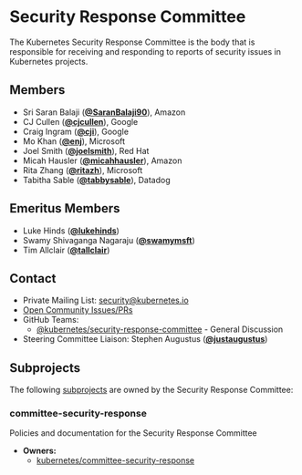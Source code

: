 <!---
This is an autogenerated file!

Please do not edit this file directly, but instead make changes to the
sigs.yaml file in the project root.

To understand how this file is generated, see https://git.k8s.io/community/generator/README.md
--->
# Security Response Committee

The Kubernetes Security Response Committee is the body that is responsible for receiving and responding to reports of security issues in Kubernetes projects.


## Members

* Sri Saran Balaji (**[@SaranBalaji90](https://github.com/SaranBalaji90)**), Amazon
* CJ Cullen (**[@cjcullen](https://github.com/cjcullen)**), Google
* Craig Ingram (**[@cji](https://github.com/cji)**), Google
* Mo Khan (**[@enj](https://github.com/enj)**), Microsoft
* Joel Smith (**[@joelsmith](https://github.com/joelsmith)**), Red Hat
* Micah Hausler (**[@micahhausler](https://github.com/micahhausler)**), Amazon
* Rita Zhang (**[@ritazh](https://github.com/ritazh)**), Microsoft
* Tabitha Sable (**[@tabbysable](https://github.com/tabbysable)**), Datadog

## Emeritus Members

* Luke Hinds (**[@lukehinds](https://github.com/lukehinds)**)
* Swamy Shivaganga Nagaraju (**[@swamymsft](https://github.com/swamymsft)**)
* Tim Allclair (**[@tallclair](https://github.com/tallclair)**)

## Contact
- Private Mailing List: security@kubernetes.io
- [Open Community Issues/PRs](https://github.com/kubernetes/community/labels/committee%2Fsecurity-response)
- GitHub Teams:
    - [@kubernetes/security-response-committee](https://github.com/orgs/kubernetes/teams/security-response-committee) - General Discussion
- Steering Committee Liaison: Stephen Augustus (**[@justaugustus](https://github.com/justaugustus)**)

## Subprojects

The following [subprojects][subproject-definition] are owned by the Security Response Committee:
### committee-security-response
Policies and documentation for the Security Response Committee
- **Owners:**
  - [kubernetes/committee-security-response](https://github.com/kubernetes/committee-security-response/blob/main/OWNERS)

[subproject-definition]: https://github.com/kubernetes/community/blob/master/governance.md#subprojects
<!-- BEGIN CUSTOM CONTENT -->

<!-- END CUSTOM CONTENT -->
